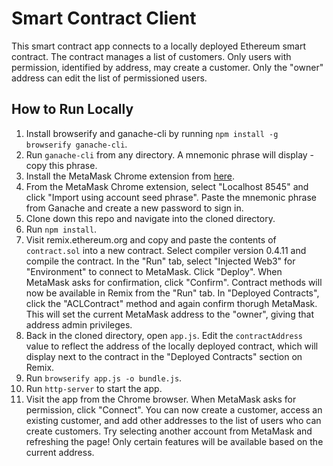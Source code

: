 # Smart Contract Client

This smart contract app connects to a locally deployed Ethereum smart contract. The contract manages a list of customers. Only users with permission, identified by address, may create a customer. Only the "owner" address can edit the list of permissioned users.

## How to Run Locally

1. Install browserify and ganache-cli by running `npm install -g browserify ganache-cli`.
1. Run `ganache-cli` from any directory. A mnemonic phrase will display - copy this phrase.
1. Install the MetaMask Chrome extension from [here](https://metamask.io/).
1. From the MetaMask Chrome extension, select "Localhost 8545" and click "Import using account seed phrase". Paste the mnemonic phrase from Ganache and create a new password to sign in.
1. Clone down this repo and navigate into the cloned directory.
1. Run `npm install`.
1. Visit remix.ethereum.org and copy and paste the contents of `contract.sol` into a new contract. Select compiler version 0.4.11 and compile the contract. In the "Run" tab, select "Injected Web3" for "Environment" to connect to MetaMask. Click "Deploy". When MetaMask asks for confirmation, click "Confirm". Contract methods will now be available in Remix from the "Run" tab. In "Deployed Contracts", click the "ACLContract" method and again confirm thorugh MetaMask. This will set the current MetaMask address to the "owner", giving that address admin privileges.
1. Back in the cloned directory, open `app.js`. Edit the `contractAddress` value to reflect the address of the locally deployed contract, which will display next to the contract in the "Deployed Contracts" section on Remix.
1. Run `browserify app.js -o bundle.js`.
1. Run `http-server` to start the app.
1. Visit the app from the Chrome browser. When MetaMask asks for permission, click "Connect". You can now create a customer, access an existing customer, and add other addresses to the list of users who can create customers. Try selecting another account from MetaMask and refreshing the page! Only certain features will be available based on the current address.
